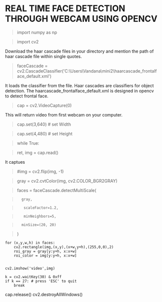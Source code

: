 ﻿# REAL TIME FACE DETECTION THROUGH WEBCAM USING OPENCV
 >import numpy as np
 
 >import cv2
 
 Download the haar cascade files in your directory and mention the path of haar cascade file within single quotes.
 
 >faceCascade = cv2.CascadeClassifier('C:\\Users\\Vandana\\mini2\\haarcascade_frontalface_default.xml')

It loads the classifier from the file. Haar cascades are classifiers for object detection. The haarcascade_frontalface_default.xml is designed in opencv to detect frontal face.

>cap = cv2.VideoCapture(0)

This will return video from first webcam on your computer.

>cap.set(3,640) # set Width

>cap.set(4,480) # set Height

>while True:

>    ret, img = cap.read()

It captues 

>    #img = cv2.flip(img, -1)

>    gray = cv2.cvtColor(img, cv2.COLOR_BGR2GRAY)

>   faces = faceCascade.detectMultiScale(

>       gray,

>        scaleFactor=1.2,

>        minNeighbors=5,    

>       minSize=(20, 20)

>   )


    for (x,y,w,h) in faces:
        cv2.rectangle(img,(x,y),(x+w,y+h),(255,0,0),2)
        roi_gray = gray[y:y+h, x:x+w]
        roi_color = img[y:y+h, x:x+w]
        

    cv2.imshow('video',img)

    k = cv2.waitKey(30) & 0xff
    if k == 27: # press 'ESC' to quit
        break

cap.release()
cv2.destroyAllWindows()
